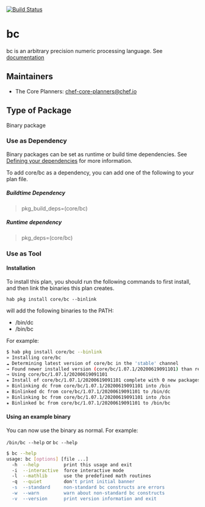 [![Build Status](https://dev.azure.com/chefcorp-partnerengineering/Chef%20Base%20Plans/_apis/build/status/chef-base-plans.bc?branchName=master)](https://dev.azure.com/chefcorp-partnerengineering/Chef%20Base%20Plans/_build/latest?definitionId=76&branchName=master)

# bc

bc is an arbitrary precision numeric processing language.  See [documentation](https://www.gnu.org/software/bc/)

## Maintainers

* The Core Planners: <chef-core-planners@chef.io>

## Type of Package

Binary package

### Use as Dependency

Binary packages can be set as runtime or build time dependencies. See [Defining your dependencies](https://www.habitat.sh/docs/developing-packages/developing-packages/#sts=Define%20Your%20Dependencies) for more information.

To add core/bc as a dependency, you can add one of the following to your plan file.

##### Buildtime Dependency

> pkg_build_deps=(core/bc)

##### Runtime dependency

> pkg_deps=(core/bc)

### Use as Tool

#### Installation

To install this plan, you should run the following commands to first install, and then link the binaries this plan creates.

``hab pkg install core/bc --binlink``

will add the following binaries to the PATH:

* /bin/dc
* /bin/bc

For example:

```bash
$ hab pkg install core/bc --binlink
» Installing core/bc
☁ Determining latest version of core/bc in the 'stable' channel
→ Found newer installed version (core/bc/1.07.1/20200619091101) than remote version (core/bc/1.07.1/20200305233308)
→ Using core/bc/1.07.1/20200619091101
★ Install of core/bc/1.07.1/20200619091101 complete with 0 new packages installed.
» Binlinking dc from core/bc/1.07.1/20200619091101 into /bin
★ Binlinked dc from core/bc/1.07.1/20200619091101 to /bin/dc
» Binlinking bc from core/bc/1.07.1/20200619091101 into /bin
★ Binlinked bc from core/bc/1.07.1/20200619091101 to /bin/bc
```

#### Using an example binary

You can now use the binary as normal.  For example:

``/bin/bc --help`` or ``bc --help``

```bash
$ bc --help
usage: bc [options] [file ...]
  -h  --help         print this usage and exit
  -i  --interactive  force interactive mode
  -l  --mathlib      use the predefined math routines
  -q  --quiet        don't print initial banner
  -s  --standard     non-standard bc constructs are errors
  -w  --warn         warn about non-standard bc constructs
  -v  --version      print version information and exit
```
